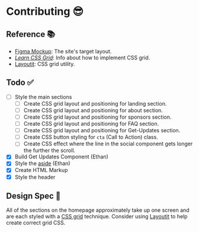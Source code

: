 # Contributing 😎

## Reference 📚

- [Figma Mockup](https://www.figma.com/file/54GhVqKMnaifOzbEIkGPdC/TuffyHacks-Design?node-id=0%3A1): The site's target layout.
- [_Learn CSS Grid_](https://learncssgrid.com/): Info about how to implement CSS grid.
- [Layoutit](https://grid.layoutit.com/): CSS grid utility.

## Todo ✅

- [ ] Style the main sections
  - [ ] Create CSS grid layout and positioning for landing section.
  - [ ] Create CSS grid layout and positioning for about section.
  - [ ] Create CSS grid layout and positioning for sponsors section.
  - [ ] Create CSS grid layout and positioning for FAQ section.
  - [ ] Create CSS grid layout and positioning for Get-Updates section.
  - [ ] Create CSS button styling for `cta` (Call to Action) class.
  - [ ] Create CSS effect where the line in the social component gets longer the further the scroll.
- [x] Build Get Updates Component (Ethan)
- [x] Style the [aside](src/components/Social.tsx) (Ethan)
- [x] Create HTML Markup
- [x] Style the header

## Design Spec 💅

All of the sections on the homepage approximately take up one screen and are each styled with a [CSS grid](https://developer.mozilla.org/en-US/docs/Web/CSS/grid) technique.
Consider using [Layoutit](https://grid.layoutit.com/) to help create correct grid CSS.
